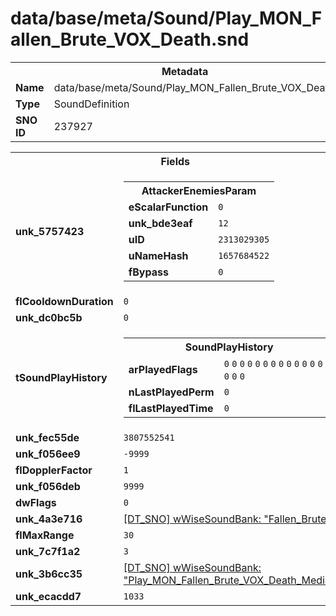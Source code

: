 <h1>data/base/meta/Sound/Play_MON_Fallen_Brute_VOX_Death.snd</h1><table><tr><th colspan="100%">Metadata</th></tr><tr><td><b>Name</b></td><td>data/base/meta/Sound/Play_MON_Fallen_Brute_VOX_Death.snd</td></tr><tr><td><b>Type</b></td><td>SoundDefinition</td></tr><tr><td><b>SNO ID</b></td><td>237927</td></tr></table>

<table><tr><th colspan="100%">Fields</th></tr><tr><td><b>unk_5757423</b></td><td><table><tr><th colspan="100%">AttackerEnemiesParam</th></tr><tr><td><b>eScalarFunction</b></td><td><code>0</code></td></tr><tr><td><b>unk_bde3eaf</b></td><td><code>12</code></td></tr><tr><td><b>uID</b></td><td><code>2313029305</code></td></tr><tr><td><b>uNameHash</b></td><td><code>1657684522</code></td></tr><tr><td><b>fBypass</b></td><td><code>0</code></td></tr></table>


</td></tr><tr><td><b>flCooldownDuration</b></td><td><code>0</code></td></tr><tr><td><b>unk_dc0bc5b</b></td><td><code>0</code></td></tr><tr><td><b>tSoundPlayHistory</b></td><td><table><tr><th colspan="100%">SoundPlayHistory</th></tr><tr><td><b>arPlayedFlags</b></td><td><code>0</code>
<code>0</code>
<code>0</code>
<code>0</code>
<code>0</code>
<code>0</code>
<code>0</code>
<code>0</code>
<code>0</code>
<code>0</code>
<code>0</code>
<code>0</code>
<code>0</code>
<code>0</code>
<code>0</code>
<code>0</code>
</td></tr><tr><td><b>nLastPlayedPerm</b></td><td><code>0</code></td></tr><tr><td><b>flLastPlayedTime</b></td><td><code>0</code></td></tr></table>

</td></tr><tr><td><b>unk_fec55de</b></td><td><code>3807552541</code></td></tr><tr><td><b>unk_f056ee9</b></td><td><code>-9999</code></td></tr><tr><td><b>flDopplerFactor</b></td><td><code>1</code></td></tr><tr><td><b>unk_f056deb</b></td><td><code>9999</code></td></tr><tr><td><b>dwFlags</b></td><td><code>0</code></td></tr><tr><td><b>unk_4a3e716</b></td><td><a href="..\wWiseSoundBank\Fallen_Brute.wsb.md">[DT_SNO] wWiseSoundBank: "Fallen_Brute"</a></td></tr><tr><td><b>flMaxRange</b></td><td><code>30</code></td></tr><tr><td><b>unk_7c7f1a2</b></td><td><code>3</code></td></tr><tr><td><b>unk_3b6cc35</b></td><td><a href="..\wWiseSoundBank\Play_MON_Fallen_Brute_VOX_Death_Media.wsb.md">[DT_SNO] wWiseSoundBank: "Play_MON_Fallen_Brute_VOX_Death_Media"</a></td></tr><tr><td><b>unk_ecacdd7</b></td><td><code>1033</code></td></tr></table>


